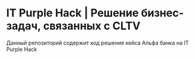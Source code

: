 # IT Purple Hack | Решение бизнес-задач, связанных с CLTV

Данный репозиторий содержит код решения кейса Альфа банка на IT Purple Hack
